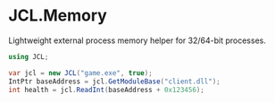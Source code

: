 # JCL.Memory

Lightweight external process memory helper for 32/64-bit processes.

```csharp
using JCL;

var jcl = new JCL("game.exe", true);
IntPtr baseAddress = jcl.GetModuleBase("client.dll");
int health = jcl.ReadInt(baseAddress + 0x123456);
```
